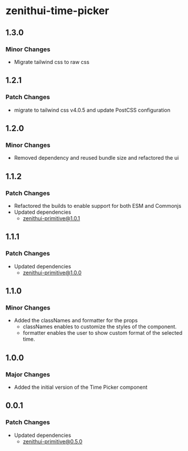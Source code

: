 # zenithui-time-picker

## 1.3.0

### Minor Changes

- Migrate tailwind css to raw css

## 1.2.1

### Patch Changes

- migrate to tailwind css v4.0.5 and update PostCSS configuration

## 1.2.0

### Minor Changes

- Removed dependency and reused bundle size and refactored the ui

## 1.1.2

### Patch Changes

- Refactored the builds to enable support for both ESM and Commonjs
- Updated dependencies
  - zenithui-primitive@1.0.1

## 1.1.1

### Patch Changes

- Updated dependencies
  - zenithui-primitive@1.0.0

## 1.1.0

### Minor Changes

- Added the classNames and formatter for the props
  - classNames enables to customize the styles of the component.
  - formatter enables the user to show custom format of the selected time.

## 1.0.0

### Major Changes

- Added the initial version of the Time Picker component

## 0.0.1

### Patch Changes

- Updated dependencies
  - zenithui-primitive@0.5.0
